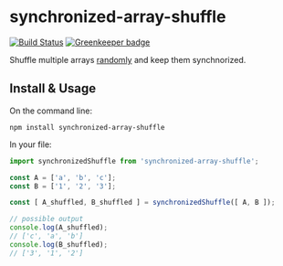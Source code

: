 # synchronized-array-shuffle

[![Build Status](https://travis-ci.org/rwieruch/synchronized-array-shuffle.svg?branch=master)](https://travis-ci.org/rwieruch/synchronized-array-shuffle) [![Greenkeeper badge](https://badges.greenkeeper.io/rwieruch/synchronized-array-shuffle.svg)](https://greenkeeper.io/)

Shuffle multiple arrays [randomly](https://www.npmjs.com/package/knuth-shuffle) and keep them synchnorized.

## Install & Usage

On the command line:

`npm install synchronized-array-shuffle`

In your file:

```javascript
import synchronizedShuffle from 'synchronized-array-shuffle';

const A = ['a', 'b', 'c'];
const B = ['1', '2', '3'];

const [ A_shuffled, B_shuffled ] = synchronizedShuffle([ A, B ]);

// possible output
console.log(A_shuffled);
// ['c', 'a', 'b']
console.log(B_shuffled);
// ['3', '1', '2']
```